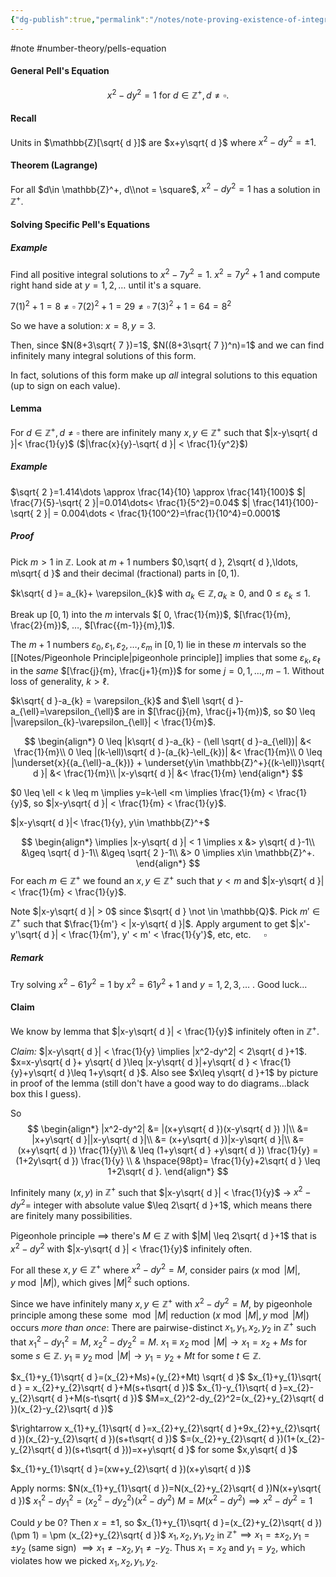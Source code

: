 ```yaml
---
{"dg-publish":true,"permalink":"/notes/note-proving-existence-of-integral-solutions-to-general-pell-s-equation/"}
---
```


#note #number-theory/pells-equation
#### General Pell's Equation
$$
x^2-dy^2=1 \text{ for } d\in \mathbb{Z}^{+}, d\not = \square.
$$

#### Recall 
Units in $\mathbb{Z}[\sqrt{ d }]$ are $x+y\sqrt{ d }$ where $x^2-dy^2=\pm 1$.

#### Theorem (Lagrange)
For all $d\in \mathbb{Z}^+, d\\not = \square$, $x^2-dy^2=1$ has a solution in $\mathbb{Z}^+$.

#### Solving Specific Pell's Equations

##### Example
Find all positive integral solutions to $x^2-7y^2=1$.
	$x^2=7y^2+1$ and compute right hand side at $y=1,2,\ldots$ until it's a square.

$7(1)^2+1=8 \not = \square$
$7(2)^2+1=29 \not= \square$
$7(3)^2+1=64=8^2$

So we have a solution: $x=8,y=3$.

Then, since $N(8+3\sqrt{ 7 })=1$, $N((8+3\sqrt{ 7 })^n)=1$ and we can find infinitely many integral solutions of this form.

In fact, solutions of this form make up *all* integral solutions to this equation (up to sign on each value). 
#### Lemma
For $d\in \mathbb{Z}^+, d\not = \square$ there are infinitely many $x,y\in \mathbb{Z}^+$ such that $|x-y\sqrt{ d }|< \frac{1}{y}$ ($|\frac{x}{y}-\sqrt{ d }| < \frac{1}{y^2}$)

##### Example
$\sqrt{ 2 }=1.414\dots \approx \frac{14}{10} \approx \frac{141}{100}$
	$| \frac{7}{5}-\sqrt{ 2 }|=0.014\dots< \frac{1}{5^2}=0.04$
	$| \frac{141}{100}-\sqrt{ 2 }| = 0.004\dots < \frac{1}{100^2}=\frac{1}{10^4}=0.0001$

##### Proof
Pick $m>1$ in $\mathbb{Z}$. Look at $m+1$ numbers $0,\sqrt{ d }, 2\sqrt{ d },\ldots, m\sqrt{ d }$ and their decimal (fractional) parts in $[0,1)$.

$k\sqrt{ d }= a_{k}+ \varepsilon_{k}$ with $a_{k}\in \mathbb{Z}, a_{k} \geq 0$, and $0\leq \varepsilon_{k} \leq 1$.

Break up $[0,1)$ into the $m$ intervals $[ 0, \frac{1}{m})$, $[\frac{1}{m}, \frac{2}{m})$, $\ldots$, $[\frac{{m-1}}{m},1)$.

The $m+1$ numbers $\varepsilon_{0}, \varepsilon_{1}, \varepsilon_{2},\ldots, \varepsilon_{m}$ in $[0,1)$ lie in these $m$ intervals so the [[Notes/Pigeonhole Principle\|pigeonhole principle]] implies that some $\varepsilon_{k},\varepsilon_{\ell}$ in the *same* $[\frac{j}{m}, \frac{j+1}{m})$ for some $j=0,1,\ldots,m-1$. Without loss of generality, $k > \ell$.

$k\sqrt{ d }-a_{k} = \varepsilon_{k}$ and $\ell \sqrt{ d }-a_{\ell}=\varepsilon_{\ell}$ are in $[\frac{j}{m}, \frac{j+1}{m})$, so $0 \leq |\varepsilon_{k}-\varepsilon_{\ell}| < \frac{1}{m}$.

$$
\begin{align*}
0 \leq |k\sqrt{ d }-a_{k} - (\ell \sqrt{ d }-a_{\ell})| &< \frac{1}{m}\\
0 \leq |(k-\ell)\sqrt{ d }-(a_{k}-\ell_{k})| &< \frac{1}{m}\\
0 \leq |\underset{x}{(a_{\ell}-a_{k})} + \underset{y\in \mathbb{Z}^+}{(k-\ell)}\sqrt{ d }| &< \frac{1}{m}\\
|x-y\sqrt{ d }| &< \frac{1}{m}
\end{align*}
$$

$0 \leq \ell < k \leq m \implies y=k-\ell <m \implies \frac{1}{m} < \frac{1}{y}$, so $|x-y\sqrt{ d }| < \frac{1}{m} < \frac{1}{y}$.

$|x-y\sqrt{ d }|< \frac{1}{y}, y\in \mathbb{Z}^+$

$$
\begin{align*}
\implies |x-y\sqrt{ d }| < 1 \implies x &> y\sqrt{ d }-1\\
&\geq \sqrt{ d }-1\\
&\geq \sqrt{ 2 }-1\\
&> 0 \implies x\in \mathbb{Z}^+.
\end{align*}
$$
For each $m\in \mathbb{Z}^+$ we found an $x,y \in \mathbb{Z}^+$ such that $y < m$ and $|x-y\sqrt{ d }|< \frac{1}{m} < \frac{1}{y}$.

Note $|x-y\sqrt{ d }| > 0$ since $\sqrt{ d } \not \in \mathbb{Q}$.
Pick  $m'\in \mathbb{Z}^+$ such that $\frac{1}{m'} < |x-y\sqrt{ d }|$. Apply argument to get $|x'-y'\sqrt{ d }| < \frac{1}{m'}, y' < m' < \frac{1}{y'}$, etc, etc. $\quad \square$

##### Remark
Try solving $x^2-61y^2 = 1$ by $x^2=61y^2+1$ and $y=1,2,3,\ldots$ . Good luck...

#### Claim
We know by lemma that $|x-y\sqrt{ d }| < \frac{1}{y}$ infinitely often in $\mathbb{Z}^+$.

*Claim:* $|x-y\sqrt{ d }| < \frac{1}{y} \implies |x^2-dy^2| < 2\sqrt{ d }+1$.
$x=x-y\sqrt{ d }+ y\sqrt{ d }\leq |x-y\sqrt{ d }|+y\sqrt{ d } < \frac{1}{y}+y\sqrt{ d }\leq 1+y\sqrt{ d }$. Also see $x\leq y\sqrt{ d }+1$ by picture in proof of the lemma (still don't have a good way to do diagrams...black box this I guess).

So
$$
\begin{align*}
|x^2-dy^2| &= |(x+y\sqrt{ d })(x-y\sqrt{ d }) )|\\
&= |x+y\sqrt{ d }||x-y\sqrt{ d }|\\
&= (x+y\sqrt{ d })|x-y\sqrt{ d }|\\
&= (x+y\sqrt{ d }) \frac{1}{y}\\
& \leq (1+y\sqrt{ d } +y\sqrt{ d }) \frac{1}{y} = (1+2y\sqrt{ d }) \frac{1}{y} \\
& \hspace{98pt}= \frac{1}{y}+2\sqrt{ d } \leq 1+2\sqrt{ d }.
\end{align*}
$$

Infinitely many $(x,y)$ in $\mathbb{Z}^+$ such that $|x-y\sqrt{ d }| < \frac{1}{y}$ $\rightarrow$ $x^2-dy^2=$ integer with absolute value $\leq 2\sqrt{ d }+1$, which means there are finitely many possibilities.

Pigeonhole principle $\implies$ there's $M\in \mathbb{Z}$ with $|M| \leq 2\sqrt{ d }+1$ that is $x^2-dy^2$ with $|x-y\sqrt{ d }| < \frac{1}{y}$ infinitely often.

For all these $x,y\in \mathbb{Z}^+$ where $x^2-dy^2=M$, consider pairs $(x \bmod |M|, y \bmod |M|)$, which gives $|M|^2$ such options.

Since we have infinitely many $x,y \in \mathbb{Z}^+$ with $x^2-dy^2=M$, by pigeonhole principle among these some $\bmod |M|$ reduction $(x \bmod |M|, y \bmod |M|)$ occurs *more than once*:
	There are pairwise-distinct $x_{1},y_{1},x_{2},y_{2}$ in $\mathbb{Z}^+$ such that $x_{1}^2-dy_{1}^2=M$, $x_{2}^2-dy_{2}^2=M$.
	$x_{1}\equiv x_{2} \bmod |M| \rightarrow x_{1}=x_{2}+Ms$ for some $s\in \mathbb{Z}$.
	$y_{1}\equiv y_{2} \bmod |M| \rightarrow y_{1}=y_{2}+Mt$ for some $t\in \mathbb{Z}$.

$x_{1}+y_{1}\sqrt{ d }=(x_{2}+Ms)+(y_{2}+Mt) \sqrt{ d }$
$x_{1}+y_{1}\sqrt{ d } = x_{2}+y_{2}\sqrt{ d }+M(s+t\sqrt{ d })$
$x_{1}-y_{1}\sqrt{ d }=x_{2}-y_{2}\sqrt{ d }+M(s-t\sqrt{ d })$
$M=x_{2}^2-dy_{2}^2=(x_{2}+y_{2}\sqrt{ d })(x_{2}-y_{2}\sqrt{ d })$

$\rightarrow x_{1}+y_{1}\sqrt{ d }=x_{2}+y_{2}\sqrt{ d }+9x_{2}+y_{2}\sqrt{ d })(x_{2}-y_{2}\sqrt{ d })(s+t\sqrt{ d })$
$=(x_{2}+y_{2}\sqrt{ d })(1+(x_{2}-y_{2}\sqrt{ d })(s+t\sqrt{ d }))=x+y\sqrt{ d }$ for some $x,y\sqrt{ d }$

$x_{1}+y_{1}\sqrt{ d }=(xw+y_{2}\sqrt{ d })(x+y\sqrt{ d })$

Apply norms:
$N(x_{1}+y_{1}\sqrt{ d })=N(x_{2}+y_{2}\sqrt{ d })N(x+y\sqrt{ d })$
$x_{1}^2-dy_{1}^2=(x_{2}^2-dy_{2}^2)(x^2-dy^2)$
$M=M(x^2-dy^2) \implies x^2-dy^2=1$

Could $y$ be $0$? Then $x=\pm 1$, so $x_{1}+y_{1}\sqrt{ d }=(x_{2}+y_{2}\sqrt{ d })(\pm 1) = \pm (x_{2}+y_{2}\sqrt{ d })$
$x_{1},x_{2},y_{1},y_{2}$ in $\mathbb{Z}^+ \implies x_{1}=\pm x_{2}, y_{1}=\pm y_{2}$ (same sign)
$\implies x_{1}\not = -x_{2},y_{1}\not = -y_{2}$.
Thus $x_{1}=x_{2}$ and $y_{1}=y_{2}$, which violates how we picked $x_{1},x_{2},y_{1},y_{2}$.